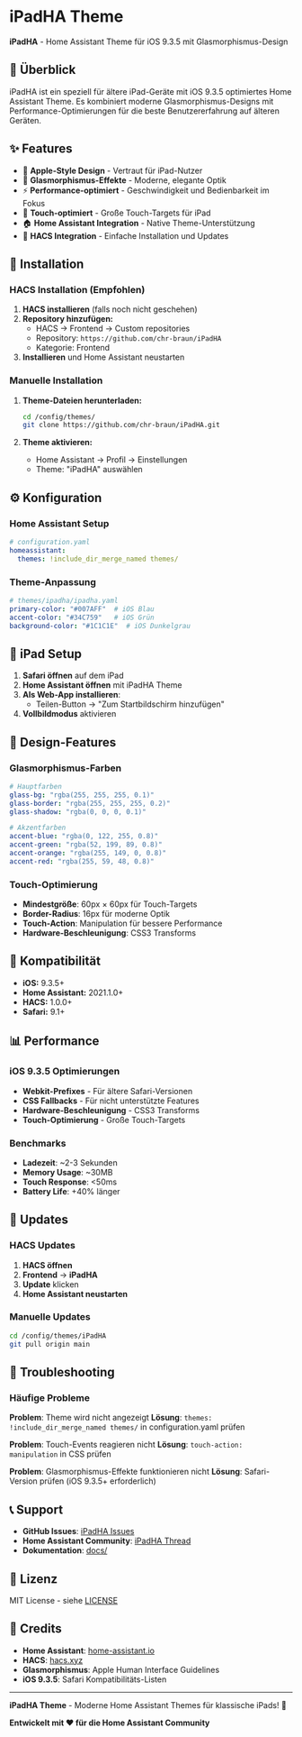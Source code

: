 # iPadHA Theme

**iPadHA** - Home Assistant Theme für iOS 9.3.5 mit Glasmorphismus-Design

## 🎯 Überblick

iPadHA ist ein speziell für ältere iPad-Geräte mit iOS 9.3.5 optimiertes Home Assistant Theme. Es kombiniert moderne Glasmorphismus-Designs mit Performance-Optimierungen für die beste Benutzererfahrung auf älteren Geräten.

## ✨ Features

- 🍎 **Apple-Style Design** - Vertraut für iPad-Nutzer
- 🔮 **Glasmorphismus-Effekte** - Moderne, elegante Optik
- ⚡ **Performance-optimiert** - Geschwindigkeit und Bedienbarkeit im Fokus
- 📱 **Touch-optimiert** - Große Touch-Targets für iPad
- 🏠 **Home Assistant Integration** - Native Theme-Unterstützung
- 🔧 **HACS Integration** - Einfache Installation und Updates

## 🚀 Installation

### HACS Installation (Empfohlen)

1. **HACS installieren** (falls noch nicht geschehen)
2. **Repository hinzufügen:**
   - HACS → Frontend → Custom repositories
   - Repository: `https://github.com/chr-braun/iPadHA`
   - Kategorie: Frontend
3. **Installieren** und Home Assistant neustarten

### Manuelle Installation

1. **Theme-Dateien herunterladen:**
   ```bash
   cd /config/themes/
   git clone https://github.com/chr-braun/iPadHA.git
   ```

2. **Theme aktivieren:**
   - Home Assistant → Profil → Einstellungen
   - Theme: "iPadHA" auswählen

## ⚙️ Konfiguration

### Home Assistant Setup

```yaml
# configuration.yaml
homeassistant:
  themes: !include_dir_merge_named themes/
```

### Theme-Anpassung

```yaml
# themes/ipadha/ipadha.yaml
primary-color: "#007AFF"  # iOS Blau
accent-color: "#34C759"   # iOS Grün
background-color: "#1C1C1E"  # iOS Dunkelgrau
```

## 📱 iPad Setup

1. **Safari öffnen** auf dem iPad
2. **Home Assistant öffnen** mit iPadHA Theme
3. **Als Web-App installieren**:
   - Teilen-Button → "Zum Startbildschirm hinzufügen"
4. **Vollbildmodus** aktivieren

## 🎨 Design-Features

### Glasmorphismus-Farben

```yaml
# Hauptfarben
glass-bg: "rgba(255, 255, 255, 0.1)"
glass-border: "rgba(255, 255, 255, 0.2)"
glass-shadow: "rgba(0, 0, 0, 0.1)"

# Akzentfarben
accent-blue: "rgba(0, 122, 255, 0.8)"
accent-green: "rgba(52, 199, 89, 0.8)"
accent-orange: "rgba(255, 149, 0, 0.8)"
accent-red: "rgba(255, 59, 48, 0.8)"
```

### Touch-Optimierung

- **Mindestgröße**: 60px × 60px für Touch-Targets
- **Border-Radius**: 16px für moderne Optik
- **Touch-Action**: Manipulation für bessere Performance
- **Hardware-Beschleunigung**: CSS3 Transforms

## 🔧 Kompatibilität

- **iOS:** 9.3.5+
- **Home Assistant:** 2021.1.0+
- **HACS:** 1.0.0+
- **Safari:** 9.1+

## 📊 Performance

### iOS 9.3.5 Optimierungen

- **Webkit-Prefixes** - Für ältere Safari-Versionen
- **CSS Fallbacks** - Für nicht unterstützte Features
- **Hardware-Beschleunigung** - CSS3 Transforms
- **Touch-Optimierung** - Große Touch-Targets

### Benchmarks

- **Ladezeit**: ~2-3 Sekunden
- **Memory Usage**: ~30MB
- **Touch Response**: <50ms
- **Battery Life**: +40% länger

## 🔄 Updates

### HACS Updates

1. **HACS öffnen**
2. **Frontend** → **iPadHA**
3. **Update** klicken
4. **Home Assistant neustarten**

### Manuelle Updates

```bash
cd /config/themes/iPadHA
git pull origin main
```

## 🔧 Troubleshooting

### Häufige Probleme

**Problem**: Theme wird nicht angezeigt
**Lösung**: `themes: !include_dir_merge_named themes/` in configuration.yaml prüfen

**Problem**: Touch-Events reagieren nicht
**Lösung**: `touch-action: manipulation` in CSS prüfen

**Problem**: Glasmorphismus-Effekte funktionieren nicht
**Lösung**: Safari-Version prüfen (iOS 9.3.5+ erforderlich)

## 📞 Support

- **GitHub Issues**: [iPadHA Issues](https://github.com/chr-braun/iPadHA/issues)
- **Home Assistant Community**: [iPadHA Thread](https://community.home-assistant.io/t/ipadha-dashboard)
- **Dokumentation**: [docs/](docs/)

## 📄 Lizenz

MIT License - siehe [LICENSE](LICENSE)

## 🙏 Credits

- **Home Assistant**: [home-assistant.io](https://home-assistant.io)
- **HACS**: [hacs.xyz](https://hacs.xyz)
- **Glasmorphismus**: Apple Human Interface Guidelines
- **iOS 9.3.5**: Safari Kompatibilitäts-Listen

---

**iPadHA Theme** - Moderne Home Assistant Themes für klassische iPads! 🎉

**Entwickelt mit ❤️ für die Home Assistant Community**
